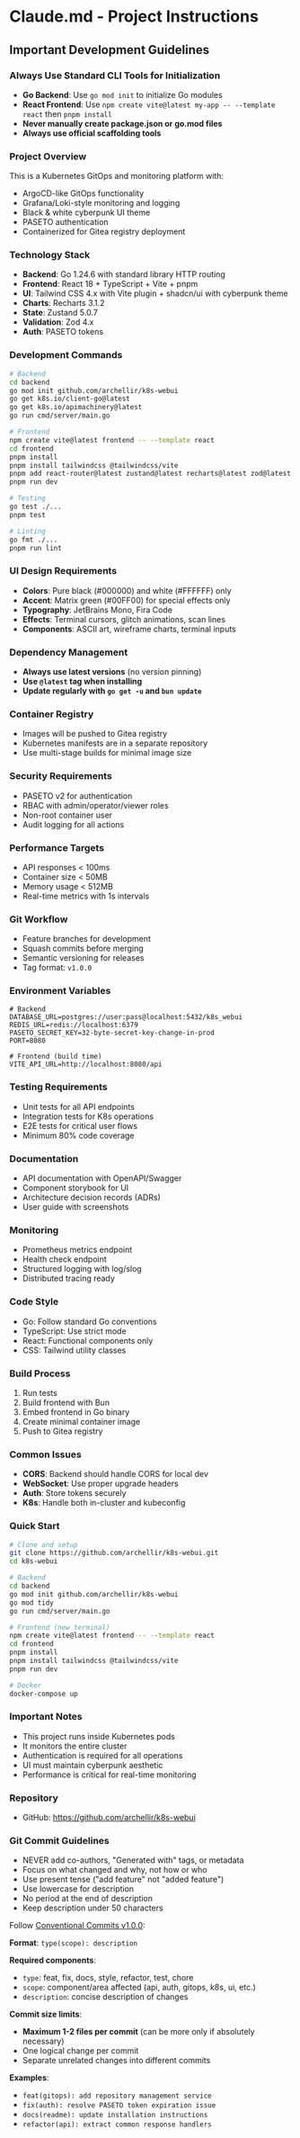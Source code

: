 # Claude.md - Project Instructions

## Important Development Guidelines

### Always Use Standard CLI Tools for Initialization
- **Go Backend**: Use `go mod init` to initialize Go modules
- **React Frontend**: Use `npm create vite@latest my-app -- --template react` then `pnpm install`
- **Never manually create package.json or go.mod files**
- **Always use official scaffolding tools**

### Project Overview
This is a Kubernetes GitOps and monitoring platform with:
- ArgoCD-like GitOps functionality
- Grafana/Loki-style monitoring and logging
- Black & white cyberpunk UI theme
- PASETO authentication
- Containerized for Gitea registry deployment

### Technology Stack
- **Backend**: Go 1.24.6 with standard library HTTP routing
- **Frontend**: React 18 + TypeScript + Vite + pnpm
- **UI**: Tailwind CSS 4.x with Vite plugin + shadcn/ui with cyberpunk theme
- **Charts**: Recharts 3.1.2
- **State**: Zustand 5.0.7
- **Validation**: Zod 4.x
- **Auth**: PASETO tokens

### Development Commands
```bash
# Backend
cd backend
go mod init github.com/archellir/k8s-webui
go get k8s.io/client-go@latest
go get k8s.io/apimachinery@latest
go run cmd/server/main.go

# Frontend
npm create vite@latest frontend -- --template react
cd frontend
pnpm install
pnpm install tailwindcss @tailwindcss/vite
pnpm add react-router@latest zustand@latest recharts@latest zod@latest
pnpm run dev

# Testing
go test ./...
pnpm test

# Linting
go fmt ./...
pnpm run lint
```

### UI Design Requirements
- **Colors**: Pure black (#000000) and white (#FFFFFF) only
- **Accent**: Matrix green (#00FF00) for special effects only
- **Typography**: JetBrains Mono, Fira Code
- **Effects**: Terminal cursors, glitch animations, scan lines
- **Components**: ASCII art, wireframe charts, terminal inputs

### Dependency Management
- **Always use latest versions** (no version pinning)
- **Use `@latest` tag when installing**
- **Update regularly with `go get -u` and `bun update`**

### Container Registry
- Images will be pushed to Gitea registry
- Kubernetes manifests are in a separate repository
- Use multi-stage builds for minimal image size

### Security Requirements
- PASETO v2 for authentication
- RBAC with admin/operator/viewer roles
- Non-root container user
- Audit logging for all actions

### Performance Targets
- API responses < 100ms
- Container size < 50MB
- Memory usage < 512MB
- Real-time metrics with 1s intervals

### Git Workflow
- Feature branches for development
- Squash commits before merging
- Semantic versioning for releases
- Tag format: `v1.0.0`

### Environment Variables
```env
# Backend
DATABASE_URL=postgres://user:pass@localhost:5432/k8s_webui
REDIS_URL=redis://localhost:6379
PASETO_SECRET_KEY=32-byte-secret-key-change-in-prod
PORT=8080

# Frontend (build time)
VITE_API_URL=http://localhost:8080/api
```

### Testing Requirements
- Unit tests for all API endpoints
- Integration tests for K8s operations
- E2E tests for critical user flows
- Minimum 80% code coverage

### Documentation
- API documentation with OpenAPI/Swagger
- Component storybook for UI
- Architecture decision records (ADRs)
- User guide with screenshots

### Monitoring
- Prometheus metrics endpoint
- Health check endpoint
- Structured logging with log/slog
- Distributed tracing ready

### Code Style
- Go: Follow standard Go conventions
- TypeScript: Use strict mode
- React: Functional components only
- CSS: Tailwind utility classes

### Build Process
1. Run tests
2. Build frontend with Bun
3. Embed frontend in Go binary
4. Create minimal container image
5. Push to Gitea registry

### Common Issues
- **CORS**: Backend should handle CORS for local dev
- **WebSocket**: Use proper upgrade headers
- **Auth**: Store tokens securely
- **K8s**: Handle both in-cluster and kubeconfig

### Quick Start
```bash
# Clone and setup
git clone https://github.com/archellir/k8s-webui.git
cd k8s-webui

# Backend
cd backend
go mod init github.com/archellir/k8s-webui
go mod tidy
go run cmd/server/main.go

# Frontend (new terminal)
npm create vite@latest frontend -- --template react
cd frontend
pnpm install
pnpm install tailwindcss @tailwindcss/vite
pnpm run dev

# Docker
docker-compose up
```

### Important Notes
- This project runs inside Kubernetes pods
- It monitors the entire cluster
- Authentication is required for all operations
- UI must maintain cyberpunk aesthetic
- Performance is critical for real-time monitoring

### Repository
- GitHub: https://github.com/archellir/k8s-webui

### Git Commit Guidelines

- NEVER add co-authors, "Generated with" tags, or metadata
- Focus on what changed and why, not how or who
- Use present tense ("add feature" not "added feature")
- Use lowercase for description
- No period at the end of description
- Keep description under 50 characters

Follow [Conventional Commits v1.0.0](https://www.conventionalcommits.org/en/v1.0.0/):

**Format**: `type(scope): description`

**Required components**:
- `type`: feat, fix, docs, style, refactor, test, chore
- `scope`: component/area affected (api, auth, gitops, k8s, ui, etc.)
- `description`: concise description of changes

**Commit size limits**:
- **Maximum 1-2 files per commit** (can be more only if absolutely necessary)
- One logical change per commit
- Separate unrelated changes into different commits

**Examples**:
- `feat(gitops): add repository management service`
- `fix(auth): resolve PASETO token expiration issue`
- `docs(readme): update installation instructions`
- `refactor(api): extract common response handlers`